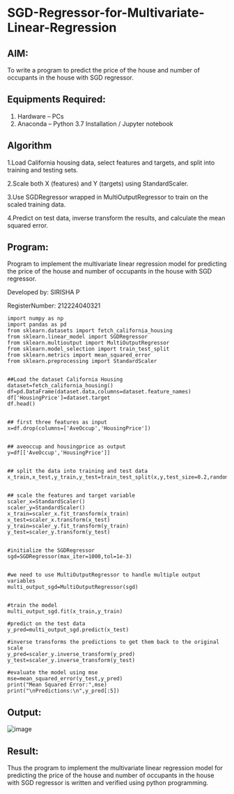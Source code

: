 # SGD-Regressor-for-Multivariate-Linear-Regression

## AIM:
To write a program to predict the price of the house and number of occupants in the house with SGD regressor.

## Equipments Required:
1. Hardware – PCs
2. Anaconda – Python 3.7 Installation / Jupyter notebook

## Algorithm
1.Load California housing data, select features and targets, and split into training and testing sets.

2.Scale both X (features) and Y (targets) using StandardScaler.

3.Use SGDRegressor wrapped in MultiOutputRegressor to train on the scaled training data.

4.Predict on test data, inverse transform the results, and calculate the mean squared error.
## Program:

Program to implement the multivariate linear regression model for predicting the price of the house and number of occupants in the house with SGD regressor.

Developed by: SIRISHA P

RegisterNumber:  212224040321

```
import numpy as np
import pandas as pd
from sklearn.datasets import fetch_california_housing
from sklearn.linear_model import SGDRegressor
from sklearn.multioutput import MultiOutputRegressor
from sklearn.model_selection import train_test_split
from sklearn.metrics import mean_squared_error
from sklearn.preprocessing import StandardScaler


##Load the dataset California Housing
dataset=fetch_california_housing()
df=pd.DataFrame(dataset.data,columns=dataset.feature_names)
df['HousingPrice']=dataset.target
df.head()


## first three features as input
x=df.drop(columns=['AveOccup','HousingPrice'])


## aveoccup and housingprice as output
y=df[['AveOccup','HousingPrice']]


## split the data into training and test data
x_train,x_test,y_train,y_test=train_test_split(x,y,test_size=0.2,random_state=42)


## scale the features and target variable
scaler_x=StandardScaler()
scaler_y=StandardScaler()
x_train=scaler_x.fit_transform(x_train)
x_test=scaler_x.transform(x_test)
y_train=scaler_y.fit_transform(y_train)
y_test=scaler_y.transform(y_test)


#initialize the SGDRegressor
sgd=SGDRegressor(max_iter=1000,tol=1e-3)


#we need to use MultiOutputRegressor to handle multiple output variables
multi_output_sgd=MultiOutputRegressor(sgd)


#train the model
multi_output_sgd.fit(x_train,y_train)

#predict on the test data
y_pred=multi_output_sgd.predict(x_test)

#inverse transforms the predictions to get them back to the original scale
y_pred=scaler_y.inverse_transform(y_pred)
y_test=scaler_y.inverse_transform(y_test)

#evaluate the model using mse
mse=mean_squared_error(y_test,y_pred)
print("Mean Squared Error:",mse)
print("\nPredictions:\n",y_pred[:5])
```
## Output:
![image](https://github.com/user-attachments/assets/418ce4ce-15c6-4cca-b85c-9ccf14bb00eb)

## Result:
Thus the program to implement the multivariate linear regression model for predicting the price of the house and number of occupants in the house with SGD regressor is written and verified using python programming.

